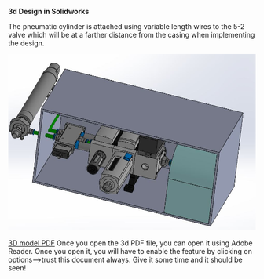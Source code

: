 
**3d Design in Solidworks**






The pneumatic cylinder is attached using variable length wires to the 5-2 valve which will be at a farther distance from the casing when implementing the design.

<img src="3dModelSystem/Capture.JPG" alt=" " class="inline"/>




[3D model PDF](https://github.com/SidB16/ENG4000-Team-A-F/blob/main/docs/gate4/Images/3dModelSystem/Assem.pdf)
Once you open the 3d PDF file, you can open it using Adobe Reader. Once you open it, you will have to enable the feature by clicking on options-->trust this document always. Give  it some time and it should be seen!

